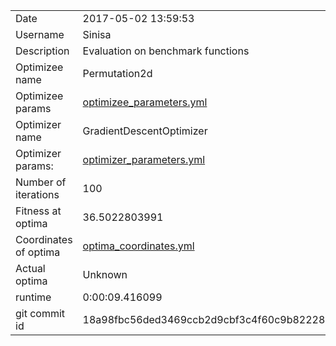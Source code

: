 | | |
| --- | --- |
| Date | 2017-05-02 13:59:53 |
| Username | Sinisa |
| Description | Evaluation on benchmark functions |
| Optimizee name | Permutation2d |
| Optimizee params |  <a href="optimizee_parameters.yml">optimizee_parameters.yml</a>  |
| Optimizer name | GradientDescentOptimizer |
| Optimizer params: |  <a href="optimizer_parameters.yml">optimizer_parameters.yml</a>  |
| Number of iterations | 100 |
| Fitness at optima | 36.5022803991 |
| Coordinates of optima |  <a href="optima_coordinates.yml">optima_coordinates.yml</a>  |
| Actual optima |  Unknown  |
| runtime | 0:00:09.416099 |
| git commit id | 18a98fbc56ded3469ccb2d9cbf3c4f60c9b82228 |